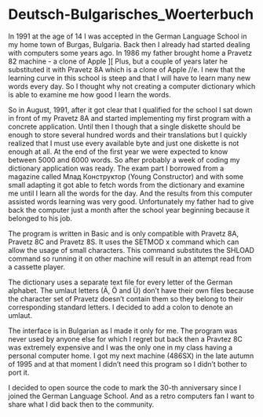 # Deutsch-Bulgarisches_Woerterbuch

In 1991 at the age of 14 I was accepted in the German Language School in my home town of Burgas, Bulgaria. Back then I already had started dealing with computers some years ago. In 1986 my father brought home a Pravetz 82 machine - a clone of Apple ][ Plus, but a couple of years later he substituted it with Pravetz 8A which is a clone of Apple //e. I new that the learning curve in this school is steep and that I will have to learn many new words every day. So I thought why not creating a computer dictionary which is able to examine me how good I learn the words.

So in August, 1991, after it got clear that I qualified for the school I sat down in front of my Pravetz 8A and started implementing my first program with a concrete application. Until then I though that a single diskette should be enough to store several hundred words and their translations but I quickly realized that I must use every available byte and just one diskette is not enough at all. At the end of the first year we were expected to know between 5000 and 6000 words. So after probably a week of coding my dictionary application was ready. The exam part I borrowed from a magazine called Млад Конструктор (Young Constructor) and with some small adapting it got able to fetch words from the dictionary and examine me until I learn all the words for the day. And the results from this computer assisted words learning was very good. Unfortunately my father had to give back the computer just a month after the school year beginning because it belonged to his job.

The program is written in Basic and is only compatible with Pravetz 8A, Pravetz 8C and Pravetz 8S. It uses the SETMOD x command which can allow the usage of small characters. This command substitutes the SHLOAD command so running it on other machine will result in an attempt read from a cassette player.

The dictionary uses a separate text file for every letter of the German alphabet. The umlaut letters (Ä, Ö and Ü) don’t have their own files because the character set of Pravetz doesn’t contain them so they belong to their corresponding standard letters. I decided to add a colon to denote an umlaut.

The interface is in Bulgarian as I made it only for me. The program was never used by anyone else for which I regret but back then a Pravtez 8C was extremely expensive and I was the only one in my class having a personal computer home. I got my next machine (486SX) in the late autumn of 1995 and at that moment I didn’t need this program so I didn’t bother to port it.

I decided to open source the code to mark the 30-th anniversary since I joined the German Language School. And as a retro computers fan I want to share what I did back then to the community.
